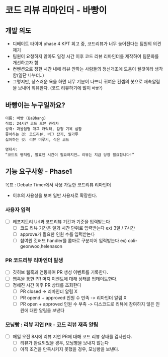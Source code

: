 # 코드 리뷰 리마인더 - 바빵이

## 개발 의도
- 디베이트 타이머 phase 4 KPT 회고 중, 코드리뷰가 너무 늦어진다는 팀원의 의견 제기
- 팀원이 요청하지 않아도 일정 시간 이후 코드 리뷰 리마인더를 제작하여 팀문화를 개선하고자 함
- 컨벤션으로 정한 시간 내에 리뷰 안하는 사람들의 정신개조에 도움이 될것이라 생각함(일단 나부터..)
- 그렇지만, 상스러운 욕을 하면 너무 기분이 나쁘니 귀여운 컨셉의 봇으로 재촉알림을 보내어 회유한다. (코드 리뷰하기에 많이 `바빵?`)

## 바빵이는 누구일까요?

```
이름: 바빵 (BaBbang)  
직업: 24시간 코드 오븐 관리자  
성격: 과몰입형 개그 캐릭터, 감정 기복 심함
좋아하는 것: 코드리뷰, 버그 잡기, 밀가루
싫어하는 것: 리뷰 미루기, 식은 코드  

명대사:
“코드도 빵처럼, 발효엔 시간이 필요하지만… 리뷰는 지금 당장 필요합니다!”
```

## 기능 요구사항 - Phase1

목표 : Debate Timer에서 사용 가능한 코드리뷰 리마인더
- 이후의 사용성을 보며 일반 사용자로 확장한다.

### 사용자 입력
- [ ] 레포지토리 Url과 코드리뷰 기간과 기준을 입력받는다
  - [ ] 코드 리뷰 기간은 일과 시간 단위로 입력받는다 ex) 3일 / 7시간
  - [ ] approve가 필요한 인원 수를 입력받는다
  - [ ] 참여원 깃허브 handler를 콤마로 구분지어 입력받는다 ex) coli-geonwoo,helenason

### PR 코드리뷰 리마인더 발생
- [ ] 깃허브 웹훅과 연동하여 PR 생성 이벤트를 기록한다.
- [ ] 웹훅을 통한 PR 머지 이벤트에 대해 상태를 업데이트한다.
- [ ] 정해진 시간 이후 PR 상태를 조회한다
  - [ ] PR closed -> 리마인더 알림 X
  - [ ] PR opend + approved 인원 수 만족 -> 리마인더 알림 X
  - [ ] PR open + approved 인원 수 부족 -> 디스코드로 리뷰에 참여하지 않은 인원에 대한 알림을 보낸다

### 모닝빵 : 리뷰 지연 PR - 코드 리뷰 재촉 알림
- [ ] 매일 오전 8시에 리뷰 지연 PR에 대해 코드 리뷰 상태를 검사한다.
  - [ ] 리뷰가 완료되었을 경우, 모닝빵을 보내지 않는다
  - [ ] 아직 조건을 만족시키지 못했을 경우, 모닝빵을 보낸다.
